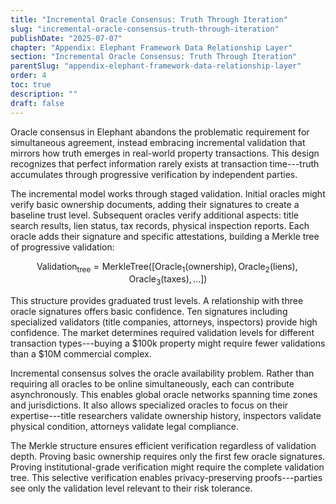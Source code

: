 ```yaml
---
title: "Incremental Oracle Consensus: Truth Through Iteration"
slug: "incremental-oracle-consensus-truth-through-iteration"
publishDate: "2025-07-07"
chapter: "Appendix: Elephant Framework Data Relationship Layer"
section: "Incremental Oracle Consensus: Truth Through Iteration"
parentSlug: "appendix-elephant-framework-data-relationship-layer"
order: 4
toc: true
description: ""
draft: false
---
```


Oracle consensus in Elephant abandons the problematic requirement for simultaneous agreement, instead embracing
incremental validation that mirrors how truth emerges in real-world property transactions. This design recognizes that
perfect information rarely exists at transaction time---truth accumulates through progressive verification by
independent parties.

The incremental model works through staged validation. Initial oracles might verify basic ownership documents, adding
their signatures to create a baseline trust level. Subsequent oracles verify additional aspects: title search results,
lien status, tax records, physical inspection reports. Each oracle adds their signature and specific attestations,
building a Merkle tree of progressive validation:

$$\text{Validation}_{\text{tree}} = \text{MerkleTree}([\text{Oracle}_1(\text{ownership}), \text{Oracle}_2(\text{liens}), \text{Oracle}_3(\text{taxes}), ...])$$

This structure provides graduated trust levels. A relationship with three oracle signatures offers basic confidence. Ten
signatures including specialized validators (title companies, attorneys, inspectors) provide high confidence. The market
determines required validation levels for different transaction types---buying a \$100k property might require fewer
validations than a \$10M commercial complex.

Incremental consensus solves the oracle availability problem. Rather than requiring all oracles to be online
simultaneously, each can contribute asynchronously. This enables global oracle networks spanning time zones and
jurisdictions. It also allows specialized oracles to focus on their expertise---title researchers validate ownership
history, inspectors validate physical condition, attorneys validate legal compliance.

The Merkle structure ensures efficient verification regardless of validation depth. Proving basic ownership requires
only the first few oracle signatures. Proving institutional-grade verification might require the complete validation
tree. This selective verification enables privacy-preserving proofs---parties see only the validation level relevant to
their risk tolerance.
